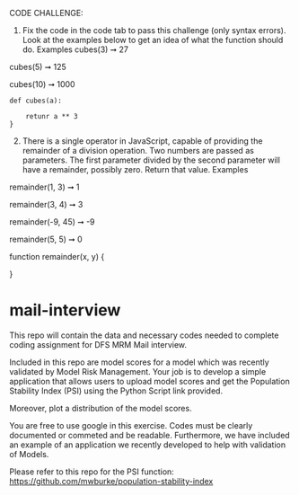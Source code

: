 CODE CHALLENGE:

1) Fix the code in the code tab to pass this challenge (only syntax errors). Look at the examples below to get an idea of what the function should do.
Examples
cubes(3) ➞ 27

cubes(5) ➞ 125

cubes(10) ➞ 1000

```
def cubes(a):

	retunr a ** 3
}
```

  
  
2) There is a single operator in JavaScript, capable of providing the remainder of a division operation. Two numbers are passed as parameters. The first parameter divided by the second parameter will have a remainder, possibly zero. Return that value.
Examples

remainder(1, 3) ➞ 1

remainder(3, 4) ➞ 3

remainder(-9, 45) ➞ -9

remainder(5, 5) ➞ 0

function remainder(x, y) {
	
}


# mail-interview
This repo will contain the data and necessary codes needed to complete coding assignment for DFS MRM Mail interview.

Included in this repo are model scores for a model which was recently validated by Model Risk Management. Your job is to develop a simple application that allows users to upload model scores and get the Population Stability Index (PSI) using the Python Script link provided.

Moreover, plot a distribution of the model scores. 

You are free to use google in this exercise. Codes must be clearly documented or commeted and be readable. Furthermore, we have included an example of an application we recently developed to help with validation of Models.

Please refer to this repo for the PSI function: https://github.com/mwburke/population-stability-index


